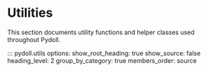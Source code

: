 # Utilities

This section documents utility functions and helper classes used throughout Pydoll.

::: pydoll.utils
    options:
      show_root_heading: true
      show_source: false
      heading_level: 2
      group_by_category: true
      members_order: source 